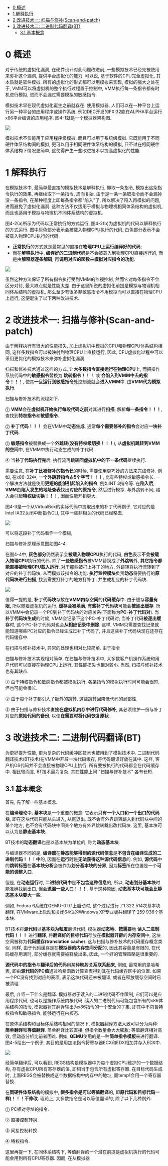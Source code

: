 
<!-- @import "[TOC]" {cmd="toc" depthFrom=1 depthTo=6 orderedList=false} -->

<!-- code_chunk_output -->

* [0 概述](#0-概述)
* [1 解释执行](#1-解释执行)
* [2 改进技术一: 扫描与修补(Scan\-and\-patch)](#2-改进技术一-扫描与修补scan-and-patch)
* [3 改进技术二: 二进制代码翻译(BT)](#3-改进技术二-二进制代码翻译bt)
	* [3.1 基本概念](#31-基本概念)

<!-- /code_chunk_output -->

# 0 概述

对于传统的虚拟化漏洞, 在硬件设计对此问题改进前, 一些模拟技术已经先被使用来弥补这个漏洞, 提供平台虚拟化的能力. 可以说, 基于软件的CPU完全虚拟化, 其本质就是软件模拟. 所有的虚拟化的形式都可以用模拟来实现, 模拟的强大之处在于, VMM可以将虚拟机的整个执行过程置于控制中, VMM执行每一条指令都有时机进行模拟, 进而不会漏过需要模拟的敏感指令.

模拟技术早在现代虚拟化诞生之前就存在. 使用模拟器, 人们可以在一种平台上运行另一种平台的应用程序或操作系统, 例如DEC开发的FX!32能在ALPHA平台运行x86平台编译的应用程序. 图4\-1就是一个模拟器架构图.

![](./images/2019-05-05-15-39-13.png)

模拟技术不仅能用于应用程序级模拟, 而且可以用于系统级模拟. 它既能用于不同硬件体系结构间的模拟, 更可以用于相同硬件体系结构的模拟, 只不过在相同硬件体系结构下情况更简单, 这使得产生一些改进技术以提高虚拟化的性能.

# 1 解释执行

在模拟技术中, 最简单最直接的模拟技术是解释执行, 即取一条指令, 模拟出这条指令执行的效果, 再继续取下一条指令, 周而复始. 由于是一条一条取指令而不会漏掉没一条指令, 在某种程度上即每条指令都"陷入"了, 所以解决了陷入再模拟的问题, 进而避免了虚拟化漏洞. 这种方法不仅适用于模拟与物理机相同体系结构的虚拟机, 而且也适用于模拟与物理机不同体系结构的虚拟机.

图4\-2(a)所示为代码以正常执行的方式运行, 图4\-2(b)为虚拟机的代码以解释执行的方式运行. 图中灰色部分表示会被载入物理CPU执行的代码, 白色部分表示不会被载入物理CPU执行的代码. 

- **正常执行**的方式就是最常见的直接在**物理CPU上运行编译好的代码**; 
- 而在**解释执行**中, **编译好的二进制代码**是不会被载入到物理CPU直接运行的, 而是由**解释器逐条解码**, 再**调用对应的函数**来**模拟对应指令的功能**.

![](./images/2019-05-05-16-18-00.png)

虽然这种方法保证了所有指令执行受到VMM的监视控制, 然而它对每条指令不会区分对待, 最大缺点就是性能太差. 由于这里所说的虚拟化前提是模拟与物理机相同体系结构的虚拟机, 那么至少有很多非敏感指令不用模拟而可以直接在物理CPU上运行, 这便诞生了以下两种改进技术.

# 2 改进技术一: 扫描与修补(Scan\-and\-patch)

由于解释执行有很大的性能损失, 加上虚拟机中模拟的CPU和物理CPU体系结构相同, 这样多数指令可以被映射到物理CPU上直接运行, 因此, CPU虚拟化过程中可以采用更优化的模拟技术来弥补虚拟化漏洞.

扫描和修补技术通过这样的方式, 让**大多数指令直接运行在物理CPU**上, 而把操作系统代码中的**敏感指令**替换为 **跳转指令！！！** 或 **会陷入到VMM中去的指令！！！**, 使其**一旦运行到敏感指令**处控制流就会**进入VMM**中, 由**VMM代为模拟执行**.

扫描与修补技术的流程如下.

⓵ **VMM**会在**虚拟机开始执行每段代码之前**对其进行**扫描**, 解析**每一条指令！！！**, 查找到**特权指令**和**敏感指令**.

⓶ **补丁代码！！！** 会在VMM中**动态生成**, 通常**每个需要修补的指令**会对应**一块补丁代码**.

⓷ **敏感指令**被替换成一个**外跳转(没有特权级切换！！！**), 从**虚拟机跳转到VMM的空间**中, 在VMM中执行动态生成的补丁代码.

⓸ 当**补丁代码执行完**后, 执行流再**跳转回虚拟机中的下一条代码**继续执行.

需要注意, 在**补丁比被修补的指令长**的时候, 需要使用更巧妙的方法来完成修补. 例如, 在x86\-32中, **一个外跳转指令占5个字节！！！**, 比有些特权或敏感指令长. 一个解决方法就是使用**更短的能够引起陷入的指令**, 例如INT 3指令等. 在**陷入后**, **VMM**由**陷入发生的地址查表**找出**对应的原指令**, 然后进行模拟. 与外跳转不同, 陷入会引起**特权级切换！！！**, 因而性能开销更大.

图4\-3是一个从VirtualBox的实际代码中提取出来的补丁代码例子, 它对应的是Intel IA32关闭中断指令CLI, 其中一些非相关的代码已经略去.

![](./images/2019-05-05-16-56-13.png)

可以将这段补丁代码看作一个模板, 

扫描与修补原理示意图如图4\-4. 

在图4\-4中, **灰色部分**仍然表示会**被载入物理CPU**执行的代码, **白色**表示**不会被载入物理CPU**执行的代码. 除了**一些敏感指令**被VMM替换成了**外跳转**外, **其它指令都能直接被物理CPU载入运行**. 对于那些被打上补丁的地方, 外跳转将执行流转到了对应的补丁代码块, 从而模拟该指令的功能. **执行监控模块**负责**动态**将要执行的**原代码块进行扫描**, 找到需要打补丁的地方打补丁, 并生成相应的补丁代码块.

![](./images/2019-05-05-17-02-58.png)

值得一提的是, **补丁代码块**存放在**VMM内存空间**的**代码缓存**中. 由于缓存**容量有限,** 所以随着虚拟机的运行, **缓存会被填满**, **有些补丁代码块**可能会**被逐出缓存**. 所以VMM中会记录一个PC到补丁代码块的对应关系(下面称为**PC\-补丁代码对**). 当**补丁代码块生成**的时候, VMM会记录下这个PC\-补丁代码对; 当补丁代码**被逐出缓存**时, 这个PC\-补丁代码对也会**从相应记录中删除**. 这样, VMM只需要查找记录就能知道哪些PC对应的指令已经生成过补丁代码了, 并且这些补丁代码块现在还存在代码缓存中.

在扫描与修补技术中, 异常的处理也相对比较简单. 由于指令

扫描与修补技术实现相对简单, 在扫描与修补技术中, 大多数客户机操作系统和用户代码可以直接在物理CPU上运行, 其性能损失也相对较小. 当然, 扫描与修补技术也有其缺点.

⓵ 由于特权指令和敏感指令都被模拟执行, 各条指令的模拟执行时间可能会很短, 但也可能会很长.

⓶ 由于每个补丁都引入了额外的跳转, 这些跳转回降低代码的局部性.

⓷ 由于扫描与修补技术**直接在虚拟机内存中进行代码修补**, 其必须维护一份与补丁对应的**原始代码的备份**, 以便**在需要时将代码恢复原状**.

# 3 改进技术二: 二进制代码翻译(BT)

为更好提升性能, 更为复杂的代码缓冲区技术也被用到了模拟技术中. 二进制代码翻译技术(BT技术)在VMM中开辟一块代码缓存, 将代码翻译好放在其中. 这样, 客户机OS代码并不会直接被物理CPU上执行, 所有要被执行的代码都会在代码缓存中. 相比较而言, BT技术最为复杂, 其在性能上同 "扫描与修补技术" 各有长短.

## 3.1 基本概念

首先, 先了解一些基本概念.

在**编译理论**中, **基本块**是一个重要的概念, 它表示**只有一个入口和一个出口的代码块**, 即在这块代码只能从头进入, 从尾退出. 既不会有外界跳转跳入到代码块中间的某个地方, 也不会有代码块中间某个地方有外界跳转跳出改代码块. 这里, 基本块可以认为是**静态基本块**.

BT技术的**动态翻译**也是以基本块为单位的, 称为**动态基本块**. 

与编译器不同的是, **编译器**在**静态能够得到的源代码信息**是**不包含在编译生成的二进制代码！！！中**的, 因而在**运行时**是**无法获得这种源代码信息**的. 例如, **源代码**中的**跳转标签**在**基本块分析**会被作为**划分基本块的分界**, 因为**标签**所在位置是一个**可能的调整入口**. 

但是, 在**动态运行**时, **二进制代码中**是**不包含这种信息**的, 所以, **动态划分基本块**时能准确找到出口, 但会**遗漏一些入口！！！**. 基于这种原因, **动态基本块可能会比静态基本块要大一些**.

例如, Fedora 6系统在QEMU\-0.9.1上启动时, 整个过程进行了1 322 514次基本块翻译, 在VMware上启动和关闭64位的Windows XP专业版共翻译了 259 936个基本块.

BT技术将**源代码**以**基本块为粒度**翻译代码, 模拟器**动态地**、**按需要**地 **读入二进制代码！！！** 进行**翻译**, 将**翻译好的目标代码**存放在**模拟器开辟**的**内存空间**中, 这块空间被称为**代码缓存(translation cache**). 这与扫描与修补技术的代码缓存概念类似. 同样, 由于代码缓存是在**模拟器的内存空间分配**的, 因此其容量是有限的, 在代码缓存用满时, 部分缓存就需要被释放出来, 因此, 一个好的管理策略是很重要的.

**源代码中的指令**与**翻译后的代码**用某种**映射关系联系起来**, 例如, 最常用的是哈希表, 即由**源代码的PC值**通过哈希函数计算查表得到其在代码缓存区中的位置. 如果一个PC没有找到对应的表项, 表示这块代码还未被翻译, 或者在释放缓存空间时已被清理.

最后, 介绍一下什么是翻译. 模拟器对于读入的二进制代码不作限制, 它们可以是应用程序代码, 也可以是操作系统内核代码. 读入的二进制代码可能包含所有的x86体系结构的指令, 模拟器将其翻译输出为x86指令的一个安全的子集, 即其中不包含特权指令和敏感指令, 能够运行在内核态.

在原体系结构和目标体系结构相同的情况下, 模拟器翻译方法大致可以分为两种: **简单翻译**和**等值翻译**. 简单翻译比较直接, 但指令数量会大大膨胀; 等值翻译相对高效, 但动态分析比前者困难. 例如, **QEMU**使用的是一种**简单指令模板**来进行翻译. 图4\-5给出一个例子, 其目的是用加法指令将寄存器ECX和EDX相加并存入EDX中.

![](./images/2019-05-05-22-20-55.png)

经简单翻译后, 可以看到, REGS结构是模拟器中为每个虚拟CPU维护的一个数据结构, 存有虚拟CPU所有寄存器的值, 即相当于包含所有虚拟寄存器. 在目标代码生成时, 上面REGS会被替换成这个数据结构中内存中的地址, 而temp1会用一个寄存器替换.

在**同硬件体系结构**的模拟中, **很多指令是可以等值翻译**的, 即**原代码和目标代码一样(！！！不修改**. 理论上, 大多数指令是可以等值翻译的, 除了以下几种例外. 

⓵ PC相对寻址的指令. 

⓶ 直接控制转换.

⓷ 间接控制转换.

⓸ 特权指令. 

这里再提一下, 在同体系结构下, 等值翻译的一个潜在前提是虚拟机执行的代码可能会用到所有CPU寄存器. 因而, 在从模拟器